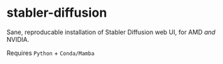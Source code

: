# stabler-diffusion
Sane, reproducable installation of Stabler Diffusion web UI, for AMD *and* NVIDIA.

Requires `Python` + `Conda/Mamba`
